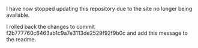 I have now stopped updating this repository due to the site no longer being available.

I rolled back the changes to commit f2b777760c6463ab1c9a7e3113de2529f92f9b0c and add this message to the readme.
